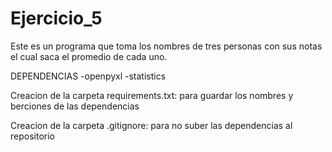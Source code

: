 # Ejercicio_5
Este es un programa que toma los nombres de tres personas con sus notas el cual saca el promedio de cada uno.

DEPENDENCIAS
-openpyxl 
-statistics

Creacion de la carpeta requirements.txt: para guardar los nombres y berciones de las dependencias 

Creacion de la carpeta .gitignore: para no suber las dependencias al repositorio
